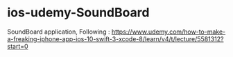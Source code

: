 # ios-udemy-SoundBoard
SoundBoard application, Following : https://www.udemy.com/how-to-make-a-freaking-iphone-app-ios-10-swift-3-xcode-8/learn/v4/t/lecture/5581312?start=0
